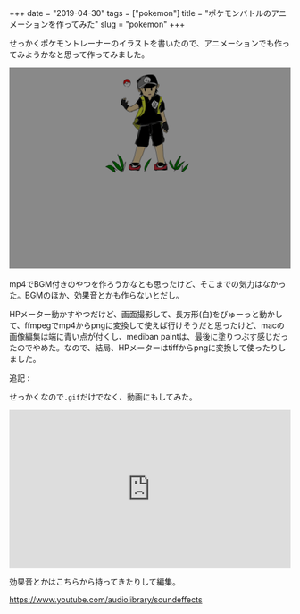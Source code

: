 +++
date = "2019-04-30"
tags = ["pokemon"]
title = "ポケモンバトルのアニメーションを作ってみた"
slug = "pokemon"
+++

せっかくポケモントレーナーのイラストを書いたので、アニメーションでも作ってみようかなと思って作ってみました。

![](https://raw.githubusercontent.com/mba-hack/images/master/illust_pokemongo_2019-03.gif)

mp4でBGM付きのやつを作ろうかなとも思ったけど、そこまでの気力はなかった。BGMのほか、効果音とかも作らないとだし。

HPメーター動かすやつだけど、画面撮影して、長方形(白)をびゅーっと動かして、ffmpegでmp4からpngに変換して使えば行けそうだと思ったけど、macの画像編集は端に青い点が付くし、mediban paintは、最後に塗りつぶす感じだったのでやめた。なので、結局、HPメーターはtiffからpngに変換して使ったりしました。

追記 :

せっかくなので`.gif`だけでなく、動画にもしてみた。

<div style="position:relative;height:0;padding-bottom:56.25%"><iframe src="https://www.youtube.com/embed/il4KvHhGlng?rel=0&amp;controls=0&amp;showinfo=0&amp;ecver=2" width="640" height="360" frameborder="0" allow="accelerometer; autoplay; encrypted-media; gyroscope; picture-in-picture" style="position:absolute;width:100%;height:100%;left:0" allowfullscreen></iframe></div>

効果音とかはこちらから持ってきたりして編集。

https://www.youtube.com/audiolibrary/soundeffects

